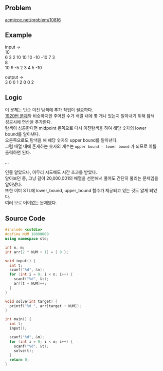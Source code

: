 ## Problem
[acmicpc.net/problem/10816]
   
## Example
input ->   
10   
6 3 2 10 10 10 -10 -10 7 3   
8   
10 9 -5 2 3 4 5 -10   
   
output ->   
3 0 0 1 2 0 0 2   
   
## Logic
이 문제는 단순 이진 탐색에 추가 작업이 필요하다.   
[1920번 문제]와 비슷하지만 주어진 수가 배열 내에 몇 개나 있는지 알아내기 위해 탐색 성공시에 연산을 추가한다.   
탐색이 성공한다면 midpoint 왼쪽으로 다시 이진탐색을 하여 해당 숫자의 lower bound를 알아낸다.   
오른쪽으로도 탐색을 해 해당 숫자의 upper bound를 알아낸다.   
그럼 배열 내에 존재하는 숫자의 개수는 `upper bound - lower bound` 가 되므로 이를 출력하면 된다.   
   
...   
   
인줄 알았으나, 아무리 시도해도 시간 초과를 받았다.   
알아보던 중, 그냥 길이 20,000,001의 배열을 선언해서 풀어도 간단히 풀리는 문제임을 알아냈다.   
또한 이미 STL에 lower_bound, upper_bound 함수가 제공되고 있는 것도 알게 되었다.   
여러 모로 어이없는 문제였다.   
   
## Source Code
``` cpp
#include <cstdio>
#define NUM 10000000
using namespace std;

int n, m;
int arr[2 * NUM + 1] = { 0 };

void input() {
  int t;
  scanf("%d", &n);
  for (int i = 0; i < n; i++) {
    scanf("%d", &t);
    arr[t + NUM]++;
  }
}

void solve(int target) {
  printf("%d ", arr[target + NUM]);
}

int main() {
  int t;
  input();

  scanf("%d", &m);
  for (int i = 0; i < m; i++) {
    scanf("%d", &t);
    solve(t);
  }
  return 0;
}
```
   

[acmicpc.net/problem/10816]: https://www.acmicpc.net/problem/10816
[1920번 문제]: https://www.acmicpc.net/problem/1920
